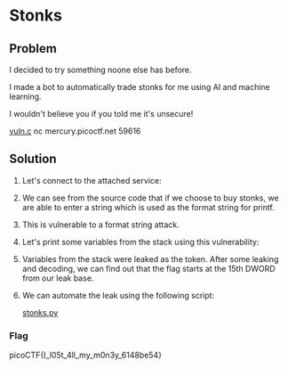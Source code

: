 # Stonks

## Problem

I decided to try something noone else has before.

I made a bot to automatically trade stonks for me using AI and machine learning.

I wouldn't believe you if you told me it's unsecure!

[vuln.c](./vuln.c) nc mercury.picoctf.net 59616

## Solution

1. Let's connect to the attached service:

2. We can see from the source code that if we choose to buy stonks, we are able to enter a string which is used as the format string for printf.

3. This is vulnerable to a format string attack.

4. Let's print some variables from the stack using this vulnerability:

5. Variables from the stack were leaked as the token. After some leaking and decoding, we can find out that the flag starts at the 15th DWORD from our leak base.

6. We can automate the leak using the following script:

    [stonks.py](./stonks.py)

### Flag

picoCTF{I_l05t_4ll_my_m0n3y_6148be54}